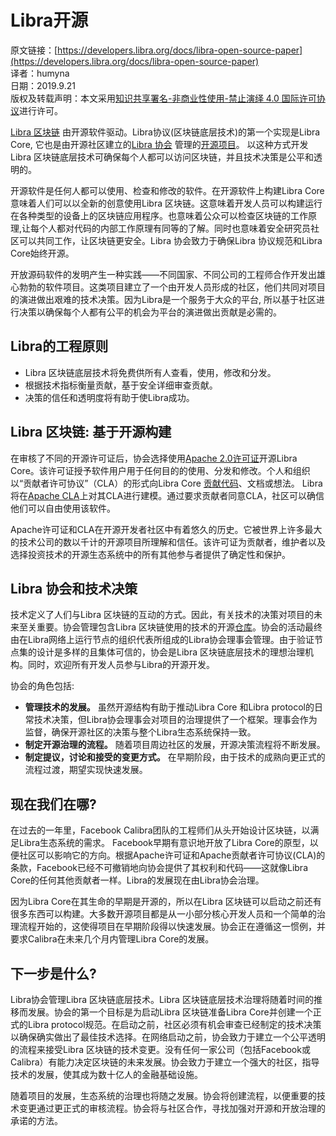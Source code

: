 # Libra开源

原文链接：[https://developers.libra.org/docs/libra-open-source-paper](https://developers.libra.org/docs/libra-open-source-paper)<br />
译者：humyna<br />
日期：2019.9.21<br />
版权及转载声明：本文采用[知识共享署名-非商业性使用-禁止演绎 4.0 国际许可协议](https://creativecommons.org/licenses/by-nc-nd/4.0/)进行许可。

[Libra 区块链](https://developers.libra.org/docs/the-libra-%E5%8C%BA%E5%9D%97%E9%93%BE-paper) 由开源软件驱动。Libra协议(区块链底层技术)的第一个实现是Libra Core, 它也是由开源社区建立的[Libra 协会](https://libra.org/en-us/association-council-principles) 管理的[开源项目](https://github.com/libra/libra)。 以这种方式开发 Libra 区块链底层技术可确保每个人都可以访问区块链，并且技术决策是公平和透明的。

开源软件是任何人都可以使用、检查和修改的软件。在开源软件上构建Libra Core意味着人们可以以全新的创意使用Libra 区块链。这意味着开发人员可以构建运行在各种类型的设备上的区块链应用程序。也意味着公众可以检查区块链的工作原理,让每个人都对代码的内部工作原理有同等的了解。同时也意味着安全研究员社区可以共同工作，让区块链更安全。Libra 协会致力于确保Libra 协议规范和Libra Core始终开源。

开放源码软件的发明产生一种实践——不同国家、不同公司的工程师合作开发出雄心勃勃的软件项目。这类项目建立了一个由开发人员形成的社区，他们共同对项目的演进做出艰难的技术决策。因为Libra是一个服务于大众的平台, 所以基于社区进行决策以确保每个人都有公平的机会为平台的演进做出贡献是必需的。

## Libra的工程原则

- Libra 区块链底层技术将免费供所有人查看，使用，修改和分发。
- 根据技术指标衡量贡献，基于安全详细审查贡献。
- 决策的信任和透明度将有助于使Libra成功。


## Libra 区块链: 基于开源构建

在审核了不同的开源许可证后，协会选择使用[Apache 2.0许可证](https://www.apache.org/licenses/LICENSE-2.0.html)开源Libra Core。该许可证授予软件用户用于任何目的的使用、分发和修改。个人和组织以“贡献者许可协议”（CLA）的形式向Libra Core [贡献代码](https://developers.libra.org/docs/community/contributing)、文档或想法。 Libra将在[Apache CLA](https://www.apache.org/licenses/contributor-agreements.html)上对其CLA进行建模。通过要求贡献者同意CLA，社区可以确信他们可以自由使用该软件。

Apache许可证和CLA在开源开发者社区中有着悠久的历史。它被世界上许多最大的技术公司的数以千计的开源项目所理解和信任。该许可证为贡献者，维护者以及选择投资技术的开源生态系统中的所有其他参与者提供了确定性和保护。

## Libra 协会和技术决策

技术定义了人们与Libra 区块链的互动的方式。因此，有关技术的决策对项目的未来至关重要。协会管理包含Libra 区块链使用的技术的开源[仓库](https://github.com/libra)。协会的活动最终由在Libra网络上运行节点的组织代表所组成的Libra协会理事会管理。由于验证节点集的设计是多样的且集体可信的，协会是Libra 区块链底层技术的理想治理机构。同时，欢迎所有开发人员参与Libra的开源开发。

协会的角色包括:


- **管理技术的发展。** 虽然开源结构有助于推动Libra Core 和Libra protocol的日常技术决策，但Libra协会理事会对项目的治理提供了一个框架。理事会作为监督，确保开源社区的决策与整个Libra生态系统保持一致。
- **制定开源治理的流程。** 随着项目周边社区的发展，开源决策流程将不断发展。
- **制定提议，讨论和接受的变更方式。** 在早期阶段，由于技术的成熟向更正式的流程过渡，期望实现快速发展。

## 现在我们在哪?

在过去的一年里，Facebook Calibra团队的工程师们从头开始设计区块链，以满足Libra生态系统的需求。 Facebook早期有意识地开放了Libra Core的原型，以便社区可以影响它的方向。根据Apache许可证和Apache贡献者许可协议(CLA)的条款，Facebook已经不可撤销地向协会提供了其权利和代码——这就像Libra Core的任何其他贡献者一样。Libra的发展现在由Libra协会治理。

因为Libra Core在其生命的早期是开源的，所以在Libra 区块链可以启动之前还有很多东西可以构建。大多数开源项目都是从一小部分核心开发人员和一个简单的治理流程开始的，这使得项目在早期阶段得以快速发展。协会正在遵循这一惯例，并要求Calibra在未来几个月内管理Libra Core的发展。

## 下一步是什么?

Libra协会管理Libra 区块链底层技术。Libra 区块链底层技术治理将随着时间的推移而发展。协会的第一个目标是为启动Libra 区块链准备Libra Core并创建一个正式的Libra protocol规范。在启动之前，社区必须有机会审查已经制定的技术决策以确保确实做出了最佳技术选择。在网络启动之前，协会致力于建立一个公平透明的流程来接受Libra 区块链的技术变更。没有任何一家公司（包括Facebook或Calibra）有能力决定区块链的未来发展。协会致力于建立一个强大的社区，指导技术的发展，使其成为数十亿人的金融基础设施。

随着项目的发展，生态系统的治理也将随之发展。协会将创建流程，以便重要的技术变更通过更正式的审核流程。协会将与社区合作，寻找加强对开源和开放治理的承诺的方法。
